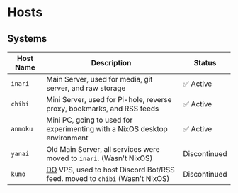 # Hosts

## Systems

| Host Name | Description                                                                                                 | Status       |
| --------- | ----------------------------------------------------------------------------------------------------------- | ------------ |
| `inari`   | Main Server, used for media, git server, and raw storage                                                    | ✅ Active    |
| `chibi`   | Mini Server, used for Pi-hole, reverse proxy, bookmarks, and RSS feeds                                      | ✅ Active    |
| `anmoku`  | Mini PC, going to used for experimenting with a NixOS desktop environment                                   | ✅ Active    |
| `yanai`   | Old Main Server, all services were moved to `inari`. (Wasn't NixOS)                                         | Discontinued |
| `kumo`    | [DO](https://www.digitalocean.com/) VPS, used to host Discord Bot/RSS feed. moved to `chibi` (Wasn't NixOS) | Discontinued |
